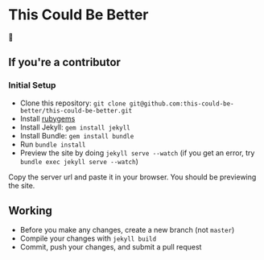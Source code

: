 # This Could Be Better

🏡

## If you're a contributor
### Initial Setup
* Clone this repository: `git clone git@github.com:this-could-be-better/this-could-be-better.git`
* Install [rubygems](https://rubygems.org/pages/download)
* Install Jekyll: `gem install jekyll`
* Install Bundle: `gem install bundle`
* Run `bundle install`
* Preview the site by doing `jekyll serve --watch` (if you get an error, try `bundle exec jekyll serve --watch`)

Copy the server url and paste it in your browser. You should be previewing the site. 

## Working
* Before you make any changes, create a new branch (not `master`)
* Compile your changes with `jekyll build`
* Commit, push your changes, and submit a pull request

